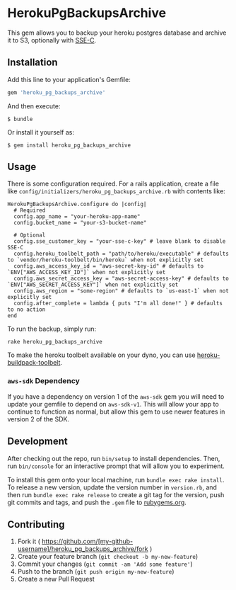# HerokuPgBackupsArchive

This gem allows you to backup your heroku postgres database and archive it to S3, optionally with [SSE-C](http://docs.aws.amazon.com/AmazonS3/latest/dev/ServerSideEncryptionCustomerKeys.html).

## Installation

Add this line to your application's Gemfile:

```ruby
gem 'heroku_pg_backups_archive'
```

And then execute:

    $ bundle

Or install it yourself as:

    $ gem install heroku_pg_backups_archive

## Usage

There is some configuration required. For a rails application, create a file like `config/initializers/heroku_pg_backups_archive.rb` with contents like:

```
HerokuPgBackupsArchive.configure do |config|
  # Required
  config.app_name = "your-heroku-app-name"
  config.bucket_name = "your-s3-bucket-name"

  # Optional
  config.sse_customer_key = "your-sse-c-key" # leave blank to disable SSE-C
  config.heroku_toolbelt_path = "path/to/heroku/executable" # defaults to `vendor/heroku-toolbelt/bin/heroku` when not explicitly set
  config.aws_access_key_id = "aws-secret-key-id" # defaults to `ENV["AWS_ACCESS_KEY_ID"]` when not explicitly set
  config.aws_secret_access_key = "aws-secret-access-key" # defaults to `ENV["AWS_SECRET_ACCESS_KEY"]` when not explicitly set
  config.aws_region = "some-region" # defaults to `us-east-1` when not explicitly set
  config.after_complete = lambda { puts "I'm all done!" } # defaults to no action
end
```

To run the backup, simply run:

```
rake heroku_pg_backups_archive
```

To make the heroku toolbelt available on your dyno, you can use [heroku-buildpack-toolbelt](https://github.com/gregburek/heroku-buildpack-toolbelt).

### `aws-sdk` Dependency

If you have a dependency on version 1 of the `aws-sdk` gem you will need to update your gemfile to depend on `aws-sdk-v1`. This will allow your app to continue to function as normal, but allow this gem to use newer features in version 2 of the SDK.

## Development

After checking out the repo, run `bin/setup` to install dependencies. Then, run `bin/console` for an interactive prompt that will allow you to experiment.

To install this gem onto your local machine, run `bundle exec rake install`. To release a new version, update the version number in `version.rb`, and then run `bundle exec rake release` to create a git tag for the version, push git commits and tags, and push the `.gem` file to [rubygems.org](https://rubygems.org).

## Contributing

1. Fork it ( https://github.com/[my-github-username]/heroku_pg_backups_archive/fork )
2. Create your feature branch (`git checkout -b my-new-feature`)
3. Commit your changes (`git commit -am 'Add some feature'`)
4. Push to the branch (`git push origin my-new-feature`)
5. Create a new Pull Request
